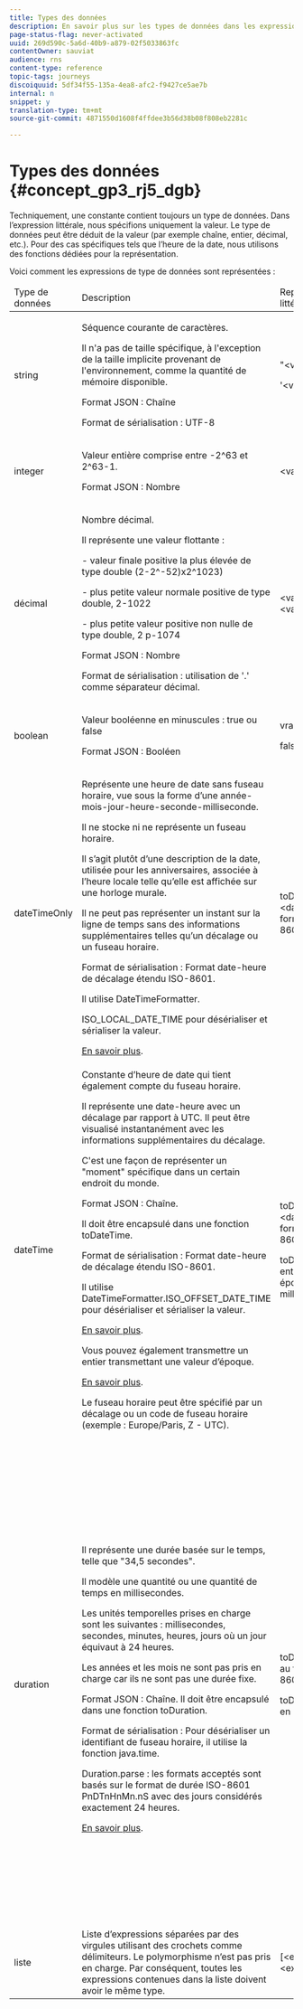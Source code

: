 ```yaml
---
title: Types des données
description: En savoir plus sur les types de données dans les expressions avancées
page-status-flag: never-activated
uuid: 269d590c-5a6d-40b9-a879-02f5033863fc
contentOwner: sauviat
audience: rns
content-type: reference
topic-tags: journeys
discoiquuid: 5df34f55-135a-4ea8-afc2-f9427ce5ae7b
internal: n
snippet: y
translation-type: tm+mt
source-git-commit: 4871550d1608f4ffdee3b56d38b08f808eb2281c

---
```



# Types des données {#concept_gp3_rj5_dgb}

Techniquement, une constante contient toujours un type de données. Dans l’expression littérale, nous spécifions uniquement la valeur. Le type de données peut être déduit de la valeur (par exemple chaîne, entier, décimal, etc.). Pour des cas spécifiques tels que l’heure de la date, nous utilisons des fonctions dédiées pour la représentation.

Voici comment les expressions de type de données sont représentées :

<table>
    <thead>
        <tr>
        <td>Type de données</td>
        <td>Description</td>
        <td>Représentation littérale</td>
        <td>Exemple </td>
        </tr>
    </thead>
    <tbody>
    <tr>
        <td>string</td>
        <td><p>Séquence courante de caractères.</p><p>Il n'a pas de taille spécifique, à l'exception de la taille implicite provenant de l'environnement, comme la quantité de mémoire disponible.</p><p>Format JSON : Chaîne</p><p>Format de sérialisation : UTF-8</p></td>
        <td><p>"&lt;valeur&gt;"</p><p>'&lt;valeur&gt;'</p></td>
        <td><p><pre>"Bonjour le monde"</pre></p><p><pre>"Bonjour le monde"</pre></p></td>
    </tr>
    <tr>
        <td>integer</td>
        <td><p>Valeur entière comprise entre -2^63 et 2^63-1.</p><p>Format JSON : Nombre</p></td>
        <td>&lt;valeur entière&gt;</td>
        <td><p><pre>42</pre></p></td>
    </tr>
    <tr>
        <td>décimal</td>
        <td><p>Nombre décimal.</p><p>Il représente une valeur flottante :</p>
        <p>- valeur finale positive la plus élevée de type double (2-2^-52)x2^1023)</p>
        <p> - plus petite valeur normale positive de type double, 2-1022</p>
        <p> - plus petite valeur positive non nulle de type double, 2 p-1074</p><p>Format JSON : Nombre</p><p>Format de sérialisation : utilisation de '.' comme séparateur décimal.</p></td>
        <td>&lt;valeur entière&gt;.&lt;valeur entière&gt;</td>
        <td><p><pre>3.14</pre></p></td>
    </tr>
    <tr>
        <td>boolean</td>
        <td><p>Valeur booléenne en minuscules : true ou false</p><p>Format JSON : Booléen</p></td>
        <td><p>vrai</p><p>false</p></td>
        <td><p><pre>vrai</pre></p></td>
    </tr>
    <tr>
        <td>dateTimeOnly</td>
        <td><p>Représente une heure de date sans fuseau horaire, vue sous la forme d’une année-mois-jour-heure-seconde-milliseconde.</p><p>Il ne stocke ni ne représente un fuseau horaire.</p><p>Il s’agit plutôt d’une description de la date, utilisée pour les anniversaires, associée à l’heure locale telle qu’elle est affichée sur une horloge murale.</p><p>Il ne peut pas représenter un instant sur la ligne de temps sans des informations supplémentaires telles qu’un décalage ou un fuseau horaire.</p><p>Format de sérialisation : Format date-heure de décalage étendu ISO-8601.</p><p>Il utilise DateTimeFormatter.</p><p>ISO_LOCAL_DATE_TIME pour désérialiser et sérialiser la valeur.</p> <a href="https://docs.oracle.com/javase/8/docs/api/java/time/format/DateTimeFormatter.html#ISO_LOCAL_DATE_TIME">En savoir plus</a>.</td>
        <td><p>toDateTimeOnly("&lt;dateTimeOnly au format ISO-8601&gt;")</p></td>
        <td></td>
    </tr>
    <tr>
        <td>dateTime</td>
        <td><p>Constante d’heure de date qui tient également compte du fuseau horaire.</p><p>Il représente une date-heure avec un décalage par rapport à UTC. Il peut être visualisé instantanément avec les informations supplémentaires du décalage. </p><p>C'est une façon de représenter un "moment" spécifique dans un certain endroit du monde.</p><p>Format JSON : Chaîne.</p><p> Il doit être encapsulé dans une fonction toDateTime.</p><p>
        Format de sérialisation : Format date-heure de décalage étendu ISO-8601.</p><p> Il utilise DateTimeFormatter.ISO_OFFSET_DATE_TIME pour désérialiser et sérialiser la valeur.</p> <a href="https://docs.oracle.com/javase/8/docs/api/java/time/format/DateTimeFormatter.html#ISO_OFFSET_DATE_TIME">En savoir plus</a>. 
        <p>Vous pouvez également transmettre un entier transmettant une valeur d’époque.</p> <a href="https://www.epochconverter.com/">En savoir plus</a>.</p>
        <p>Le fuseau horaire peut être spécifié par un décalage ou un code de fuseau horaire (exemple : Europe/Paris, Z - UTC).</p></td>
        <td><p>toDateTime("&lt;dateTime au format ISO-8601&gt;")</p>
        <p>toDateTime(&lt;valeur entière d’une époque en millisecondes&gt;)</p></td>
        <td><p><pre>toDateTime("1977-04-22T06:00:00Z")</pre></p><p><pre>toDateTime</pre></p><p><pre>("2011-12-03T15:15:30Z")</pre></p><p><pre>toDateTime</pre></p><p><pre>("2011-12-03T15:15:30.123Z")</pre></p><p><pre>toDateTime</pre></p><p><pre>("2011-12-03T15:15:30.123+02:00")</pre></p>
        <p><pre>toDateTime</pre></p><p><pre>("2011-12-03T15:15:30.123-00:20")</pre></p><p><pre>toDateTime(1560762190189)</pre></p></td>
    </tr>
    <tr>
        <td>duration</td>
        <td><p>Il représente une durée basée sur le temps, telle que "34,5 secondes".</p><p> Il modèle une quantité ou une quantité de temps en millisecondes.</p><p>Les unités temporelles prises en charge sont les suivantes : millisecondes, secondes, minutes, heures, jours où un jour équivaut à 24 heures.</p><p> Les années et les mois ne sont pas pris en charge car ils ne sont pas une durée fixe.</p><p>Format JSON : Chaîne. Il doit être encapsulé dans une fonction toDuration.</p><p>Format de sérialisation : Pour désérialiser un identifiant de fuseau horaire, il utilise la fonction java.time.</p><p>Duration.parse : les formats acceptés sont basés sur le format de durée ISO-8601 PnDTnHnMn.nS avec des jours considérés exactement 24 heures.</p><a href="https://docs.oracle.com/javase/8/docs/api/java/time/Duration.html#parse-java.lang.CharSequence-">En savoir plus</a>.</td>
        <td><p>toDuration("&lt;durée au format ISO-8601&gt;")</p><p>toDuration(&lt;durée en millisecondes&gt;)</p></td>
        <td><p><pre>toDuration("PT5S") // 5 secondes</pre></p>
        <p><pre>toDuration(500) // </pre></p>
        <p><pre>500ms</pre></p>
        <p><pre>toDuration("PT20.345S") </pre></p>
        <p><pre>— analyse comme "20.345 secondes"</pre></p>
        <p><pre>toDuration("PT15M") </pre></p>
        <p><pre> — analyse comme "15 minutes"</pre></p>
        <p><pre>(où une minute est de 60 secondes)</pre></p>
        <p><pre>toDuration("PT10H") </pre></p>
        <p><pre>— analyse comme "10 heures"</pre></p>
        <p><pre>(où une heure est de 3 600 secondes)</pre></p>
        <p><pre>toDuration("P2D") </pre></p>
        <p><pre>— analyse comme "2 jours"</pre></p>
        <p><pre>(où un jour est </pre></p>
        <p><pre>24 heures ou 86 400 secondes)</pre></p>
        <p><pre>toDuration("P2DT3H4M") </pre></p>
        <p><pre>— analyse comme</pre></p>
        <p><pre>"2 jours, 3 heures et 4 minutes"</pre></p>
        <p><pre>toDuration("P-6H3M") </pre></p>
        <p><pre>— analyse comme</pre></p>
        <p><pre>"-6 heures et +3 minutes"</pre></p>
        <p><pre>toDuration("-P6H3M") </pre></p>
        <p><pre>— analyse comme</pre></p>
        <p><pre>"-6 heures et -3 minutes"</pre></p>
        <p><pre>toDuration("-P-6H+3M") </pre></p>
        <p><pre>— analyse comme</pre></p>
        <p><pre>"+6 heures et -3 minutes"</pre></p></td>
    </tr>
    <tr>
        <td>liste</td>
        <td>Liste d’expressions séparées par des virgules utilisant des crochets comme délimiteurs. Le polymorphisme n’est pas pris en charge. Par conséquent, toutes les expressions contenues dans la liste doivent avoir le même type.</td>
        <td>[&lt;expression&gt;, &lt;expression&gt;, ... ]</td>
        <td><p><pre>["value1","value2"]</pre></p><p><pre>[3,5]</pre></p><p><pre>[toDuration(500),toDuration(800)]</pre></p></td>
    </tr>
    </tbody>
</table>
